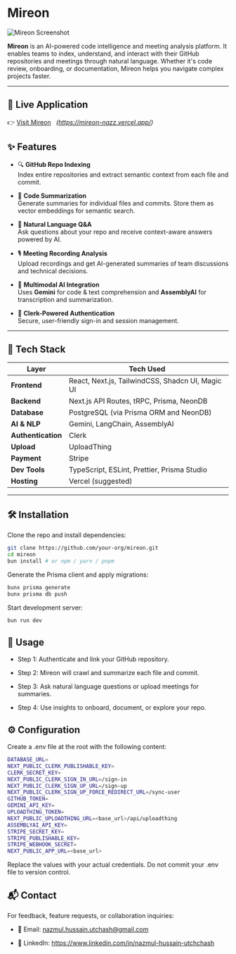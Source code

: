 # Mireon

![Mireon Screenshot](https://875p1967n4.ufs.sh/f/l33HWhV9rVqMT1uLc97zxFLVGd48vuJS06bMR7aZoPYHBjWc)

**Mireon** is an AI-powered code intelligence and meeting analysis platform. It enables teams to index, understand, and interact with their GitHub repositories and meetings through natural language. Whether it's code review, onboarding, or documentation, Mireon helps you navigate complex projects faster.

---

## 🔗 Live Application

👉 [Visit Mireon](#) &nbsp; _(https://mireon-nazz.vercel.app/)_

## ✨ Features

- 🔍 **GitHub Repo Indexing**  
  Index entire repositories and extract semantic context from each file and commit.

- 📜 **Code Summarization**  
  Generate summaries for individual files and commits. Store them as vector embeddings for semantic search.

- 💬 **Natural Language Q&A**  
  Ask questions about your repo and receive context-aware answers powered by AI.

- 🎙️ **Meeting Recording Analysis**  
  Upload recordings and get AI-generated summaries of team discussions and technical decisions.

- 🤖 **Multimodal AI Integration**  
  Uses **Gemini** for code & text comprehension and **AssemblyAI** for transcription and summarization.

- 🔐 **Clerk-Powered Authentication**  
  Secure, user-friendly sign-in and session management.

---

## 🧰 Tech Stack

| Layer              | Tech Used                                        |
| ------------------ | ------------------------------------------------ |
| **Frontend**       | React, Next.js, TailwindCSS, Shadcn UI, Magic UI |
| **Backend**        | Next.js API Routes, tRPC, Prisma, NeonDB         |
| **Database**       | PostgreSQL (via Prisma ORM and NeonDB)           |
| **AI & NLP**       | Gemini, LangChain, AssemblyAI                    |
| **Authentication** | Clerk                                            |
| **Upload**         | UploadThing                                      |
| **Payment**        | Stripe                                           |
| **Dev Tools**      | TypeScript, ESLint, Prettier, Prisma Studio      |
| **Hosting**        | Vercel (suggested)                               |

---

## 🛠️ Installation

Clone the repo and install dependencies:

```bash
git clone https://github.com/your-org/mireon.git
cd mireon
bun install # or npm / yarn / pnpm
```

Generate the Prisma client and apply migrations:

```bash
bunx prisma generate
bunx prisma db push
```

Start development server:

```bash
bun run dev
```

## 🚀 Usage

- Step 1: Authenticate and link your GitHub repository.

- Step 2: Mireon will crawl and summarize each file and commit.

- Step 3: Ask natural language questions or upload meetings for summaries.

- Step 4: Use insights to onboard, document, or explore your repo.

## ⚙️ Configuration

Create a .env file at the root with the following content:

```bash
DATABASE_URL=
NEXT_PUBLIC_CLERK_PUBLISHABLE_KEY=
CLERK_SECRET_KEY=
NEXT_PUBLIC_CLERK_SIGN_IN_URL=/sign-in
NEXT_PUBLIC_CLERK_SIGN_UP_URL=/sign-up
NEXT_PUBLIC_CLERK_SIGN_UP_FORCE_REDIRECT_URL=/sync-user
GITHUB_TOKEN=
GEMINI_API_KEY=
UPLOADTHING_TOKEN=
NEXT_PUBLIC_UPLOADTHING_URL=<base_url>/api/uploadthing
ASSEMBLYAI_API_KEY=
STRIPE_SECRET_KEY=
STRIPE_PUBLISHABLE_KEY=
STRIPE_WEBHOOK_SECRET=
NEXT_PUBLIC_APP_URL=<base_url>
```

Replace the values with your actual credentials. Do not commit your .env file to version control.

## 📬 Contact

For feedback, feature requests, or collaboration inquiries:

- 📧 Email: nazmul.hussain.utchash@gmail.com

- 💼 LinkedIn: https://www.linkedin.com/in/nazmul-hussain-utchchash
